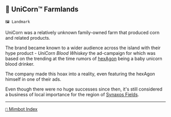 ## 🦄 UniCorn™️ Farmlands

`🖼️ Landmark`

UniCorn was a relatively unknown family-owned farm that produced corn and related products.

The brand became known to a wider audience across the island with their hype product - _UniCorn Blood Whiskey_ the ad-campaign for which was based on the trending at the time rumors of [hexAgon](<https://zeithalt.github.io/r/hexagon.html>) being a baby unicorn blood drinker.

The company made this hoax into a reality, even featuring the hexAgon himself in one of their ads.

Even though there were no huge successes since then, it's still considered a business of local importance for the region of [Synaxos Fields](<https://zeithalt.github.io/r/synaxos_fields.html>).

<!---
keywords:  synaxos fields
aliases: 
-->
----------
[`📑` Mimbot Index](</index.md#6ad0>)